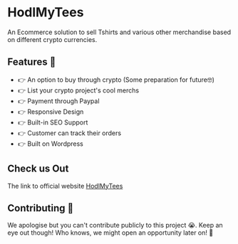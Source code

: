 # HodlMyTees
An Ecommerce solution to sell Tshirts and various other merchandise based on different crypto currencies.

## Features 🔰

* 👉 An option to buy through crypto (Some preparation for future🤓)
* 👉 List your crypto project's cool merchs
* 👉 Payment through Paypal
* 👉 Responsive Design
* 👉 Built-in SEO Support
* 👉 Customer can track their orders
* 👉 Built on Wordpress

## Check us Out
The link to official website [HodlMyTees](https://hodlmytees.com)

## Contributing 🤝
We apologise but you can't contribute publicly to this project 😭. Keep an eye out though! Who knows, we might open an opportunity later on! 🤩
